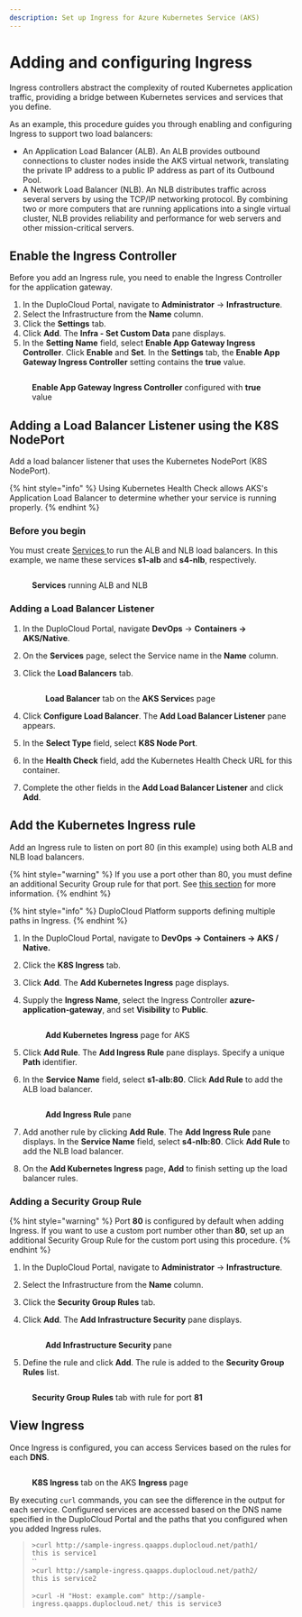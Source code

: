 ```yaml
---
description: Set up Ingress for Azure Kubernetes Service (AKS)
---
```


# Adding and configuring Ingress

Ingress controllers abstract the complexity of routed Kubernetes application traffic, providing a bridge between Kubernetes services and services that you define.

As an example, this procedure guides you through enabling and configuring Ingress to support two load balancers:

* An Application Load Balancer (ALB). An ALB provides outbound connections to cluster nodes inside the AKS virtual network, translating the private IP address to a public IP address as part of its Outbound Pool.
* A Network Load Balancer (NLB). An NLB distributes traffic across several servers by using the TCP/IP networking protocol. By combining two or more computers that are running applications into a single virtual cluster, NLB provides reliability and performance for web servers and other mission-critical servers.

## Enable the Ingress Controller

Before you add an Ingress rule, you need to enable the Ingress Controller for the application gateway.

1. In the DuploCloud Portal, navigate to **Administrator** -> **Infrastructure**.
2. Select the Infrastructure from the **Name** column.
3. Click the **Settings** tab.
4. Click **Add**. The **Infra - Set Custom Data** pane displays.
5. In the **Setting Name** field, select **Enable App Gateway Ingress Controller**. Click **Enable** and **Set**. In the **Settings** tab, the **Enable App Gateway Ingress Controller** setting contains the **true** value.

<figure><img src="../../../.gitbook/assets/Azure_Ingress_1.png" alt=""><figcaption><p><strong>Enable App Gateway Ingress Controller</strong> configured with <strong>true</strong> value</p></figcaption></figure>

## Adding a Load Balancer Listener using the K8S NodePort

Add a load balancer listener that uses the Kubernetes NodePort (K8S NodePort).

{% hint style="info" %}
Using Kubernetes Health Check allows AKS's Application Load Balancer to determine whether your service is running properly.&#x20;
{% endhint %}

### Before you begin

You must create [Services ](./#add-services)to run the ALB and NLB load balancers. In this example, we name these services **s1-alb** and **s4-nlb**, respectively.&#x20;

<figure><img src="../../../.gitbook/assets/AKS_Ingress.png" alt=""><figcaption><p><strong>Services</strong> running ALB and NLB</p></figcaption></figure>

### Adding a Load Balancer Listener

1. In the DuploCloud Portal, navigate **DevOps** -> **Containers -> AKS/Native**.
2. On the **Services** page, select the Service name in the **Name** column.
3.  Click the **Load Balancers** tab.

    <figure><img src="../../../.gitbook/assets/AKS_Load_Bal.png" alt=""><figcaption><p><strong>Load Balancer</strong> tab on the <strong>AKS Service</strong>s page</p></figcaption></figure>
4. Click **Configure Load Balancer**. The **Add Load Balancer Listener** pane appears.
5. In the **Select Type** field, select **K8S Node Port**.&#x20;
6. In the **Health Check** field, add the Kubernetes Health Check URL for this container.&#x20;
7. Complete the other fields in the **Add Load Balancer Listener** and click **Add**.

## Add the Kubernetes Ingress rule

Add an Ingress rule to listen on port 80 (in this example) using both ALB and NLB load balancers.

{% hint style="warning" %}
If you use a port other than 80, you must define an additional Security Group rule for that port. See [this section](adding-ingress.md#adding-a-security-group-rule-for-a-port-value-other-than-80) for more information.
{% endhint %}

{% hint style="info" %}
DuploCloud Platform supports defining multiple paths in Ingress.
{% endhint %}

1. In the DuploCloud Portal, navigate to **DevOps -> Containers -> AKS / Native.**
2. Click the **K8S Ingress** tab.
3. Click **Add**. The **Add Kubernetes Ingress** page displays.
4.  Supply the **Ingress Name**, select the Ingress Controller **azure-application-gateway**, and set **Visibility** to **Public**.

    <figure><img src="../../../.gitbook/assets/AKS_Ingress_add (2).png" alt=""><figcaption><p><strong>Add Kubernetes Ingress</strong> page for AKS</p></figcaption></figure>
5. Click **Add Rule**. The **Add Ingress Rule** pane displays. Specify a unique **Path** identifier.
6.  In the **Service Name** field, select **s1-alb:80**. Click **Add Rule** to add the ALB load balancer.

    <figure><img src="../../../.gitbook/assets/AKS_Ingress_add_ALB.png" alt=""><figcaption><p><strong>Add Ingress Rule</strong> pane</p></figcaption></figure>
7. Add another rule by clicking **Add Rule**. The **Add Ingress Rule** pane displays. In the **Service Name** field, select **s4-nlb:80**. Click **Add Rule** to add the NLB load balancer.
8. On the **Add Kubernetes Ingress** page, **Add** to finish setting up the load balancer rules.

### Adding a Security Group Rule

{% hint style="warning" %}
Port **80** is configured by default when adding Ingress. If you want to use a custom port number other than **80**, set up an additional Security Group Rule for the custom port using this procedure.&#x20;
{% endhint %}

1. In the DuploCloud Portal, navigate to **Administrator** -> **Infrastructure**.
2. Select the Infrastructure from the **Name** column.
3. Click the **Security Group Rules** tab.&#x20;
4.  Click **Add**. The **Add Infrastructure Security** pane displays.

    <figure><img src="../../../.gitbook/assets/Azure_SG_Add_Infra_Security.png" alt=""><figcaption><p><strong>Add Infrastructure Security</strong> pane</p></figcaption></figure>
5. Define the rule and click **Add**. The rule is added to the **Security Group Rules** list.

<figure><img src="../../../.gitbook/assets/AKS_Ingress_80 (1).png" alt=""><figcaption><p><strong>Security Group Rules</strong> tab with rule for port <strong>81</strong></p></figcaption></figure>

## View Ingress

Once Ingress is configured, you can access Services based on the rules for each **DNS**.

<figure><img src="../../../.gitbook/assets/AKS_View_Ingress.png" alt=""><figcaption><p><strong>K8S Ingress</strong> tab on the AKS <strong>Ingress</strong> page </p></figcaption></figure>

By executing `curl` commands, you can see the difference in the output for each service. Configured services are accessed based on the DNS name specified in the DuploCloud Portal and the paths that you configured when you added Ingress rules.

> `>curl http://sample-ingress.qaapps.duplocloud.net/path1/` \
> `this is service1`\
> ``\
> `>curl http://sample-ingress.qaapps.duplocloud.net/path2/` \
> `this is service2`\
> \
> `>curl -H "Host: example.com" http://sample-ingress.qaapps.duplocloud.net/ this is service3`

